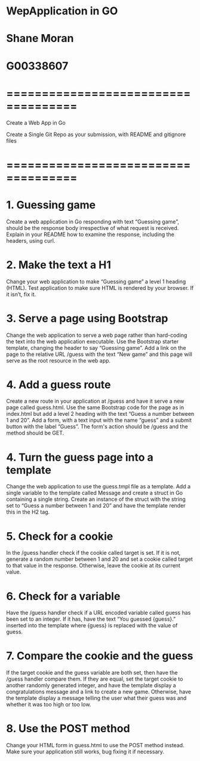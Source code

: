 # WepApplication in GO
# Shane Moran
# G00338607

# ====================================
Create a Web App in Go

Create a Single Git Repo as your submission, with README and gitignore files 
# ====================================


# 1. Guessing game
Create a web application in Go responding with text “Guessing game”, should be the response body irrespective of what request is received. Explain in your README how to examine the response, including the headers, using curl.

# 2. Make the text a H1
Change your web application to make “Guessing game” a level 1 heading (HTML). Test application to make sure HTML is rendered by your browser. If it isn’t, fix it.

# 3. Serve a page using Bootstrap
Change the web application to serve a web page rather than hard-coding the text into the web application executable. Use the Bootstrap starter template, changing the header to say “Guessing game”. Add a link on the page to the relative URL /guess with the text “New game” and this page will serve as the root resource in the web app.

# 4. Add a guess route
Create a new route in your application at /guess and have it serve a new page called guess.html. Use the same Bootstrap code for the page as in index.html but add a level 2 heading with the text “Guess a number between 1 and 20”. Add a form, with a text input with the name “guess” and a submit button with the label “Guess”. The form's action should be /guess and the method should be GET.

# 4. Turn the guess page into a template
Change the web application to use the guess.tmpl file as a template. Add a single variable to the template called Message and create a struct in Go containing a single string. Create an instance of the struct with the string set to “Guess a number between 1 and 20” and have the template render this in the H2 tag.

# 5. Check for a cookie
In the /guess handler check if the cookie called target is set. If it is not, generate a random number between 1 and 20 and set a cookie called target to that value in the response. Otherwise, leave the cookie at its current value.

# 6. Check for a variable
Have the /guess handler check if a URL encoded variable called guess has been set to an integer. If it has, have the text “You guessed {guess}.” inserted into the template where {guess} is replaced with the value of guess.

# 7. Compare the cookie and the guess
If the target cookie and the guess variable are both set, then have the /guess handler compare them. If they are equal, set the target cookie to another randomly generated integer, and have the template display a congratulations message and a link to create a new game. Otherwise, have the template display a message telling the user what their guess was and whether it was too high or too low.

# 8. Use the POST method
Change your HTML form in guess.html to use the POST method instead. Make sure your application still works, bug fixing it if necessary.
